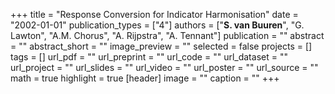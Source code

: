 +++
title = "Response Conversion for Indicator Harmonisation"
date = "2002-01-01"
publication_types = ["4"]
authors = ["**S. van Buuren**", "G. Lawton", "A.M. Chorus", "A. Rijpstra", "A. Tennant"]
publication = ""
abstract = ""
abstract_short = ""
image_preview = ""
selected = false
projects = []
tags = []
url_pdf = ""
url_preprint = ""
url_code = ""
url_dataset = ""
url_project = ""
url_slides = ""
url_video = ""
url_poster = ""
url_source = ""
math = true
highlight = true
[header]
image = ""
caption = ""
+++
